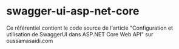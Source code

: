 # swagger-ui-asp-net-core
Ce référentiel contient le code source de l'article "Configuration et utilisation de SwaggerUI dans ASP.NET Core Web API" sur oussamasaidi.com
